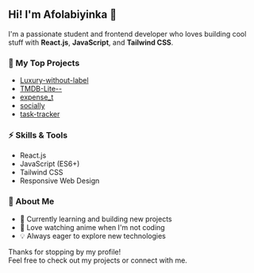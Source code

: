 ## Hi! I'm Afolabiyinka 👋

I'm a passionate student and frontend developer who loves building cool stuff with **React.js**, **JavaScript**, and **Tailwind CSS**.

### 🚀 My Top Projects
- [Luxury-without-label](https://github.com/Afolabiyinka/Luxury-without-label)
- [TMDB-Lite--](https://github.com/Afolabiyinka/TMDB-Lite--)
- [expense_t](https://github.com/Afolabiyinka/expense_t)
- [socially](https://github.com/Afolabiyinka/socially)
- [task-tracker](https://github.com/Afolabiyinka/task-tracker)

### ⚡ Skills & Tools
- React.js
- JavaScript (ES6+)
- Tailwind CSS
- Responsive Web Design

### 🎯 About Me
- 🌱 Currently learning and building new projects
- 🎨 Love watching anime when I'm not coding
- 💡 Always eager to explore new technologies

<!--
Social links, fun facts, or a personal motto can go here!
-->

Thanks for stopping by my profile!  
Feel free to check out my projects or connect with me.
